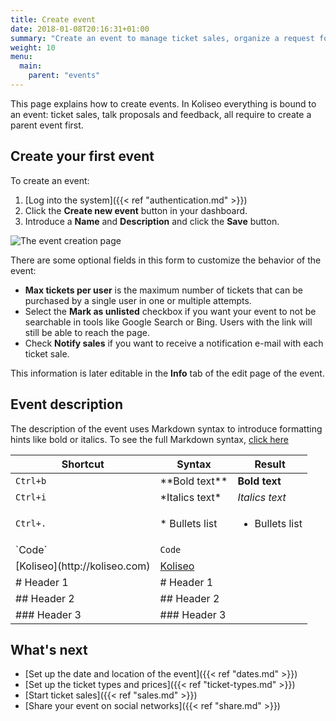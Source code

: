 ```yaml
---
title: Create event
date: 2018-01-08T20:16:31+01:00
summary: "Create an event to manage ticket sales, organize a request for proposals or collect feedback for an event."
weight: 10
menu:
  main:
    parent: "events" 
---
```


This page explains how to create events. In Koliseo everything is bound to an event: ticket sales, talk proposals and feedback, all require to create a parent event first.

## Create your first event

To create an event:

1. [Log into the system]({{< ref "authentication.md" >}})
2. Click the <b>Create new event</b> button in your dashboard. 
3. Introduce a **Name** and **Description** and click the <b>Save</b> button.

![The event creation page](/img/screenshots/events/create.jpg)

There are some optional fields in this form to customize the behavior of the event:

* **Max tickets per user** is the maximum number of tickets that can be purchased by a single user in one or multiple attempts.
* Select the **Mark as unlisted** checkbox if you want your event to not be searchable in tools like Google Search or Bing. Users with the link will still be able to reach the page. 
* Check **Notify sales** if you want to receive a notification e-mail with each ticket sale.

This information is later editable in the **Info** tab of the edit page of the event.

## Event description 

The description of the event uses Markdown syntax to introduce formatting hints like bold or italics. To see the full Markdown syntax, [click here](https://guides.github.com/features/mastering-markdown/)

Shortcut | Syntax | Result
---|---|---
`Ctrl+b` | \*\*Bold text\*\* | **Bold text**
`Ctrl+i` | \*Italics text\* | *Italics text*
`Ctrl+.` | \* Bullets list | <ul class="square" ><li>Bullets list</li></ul>
 | \`Code\`	| `Code`
 | \[Koliseo\]\(http&#xfeff;://koliseo.com\) | [Koliseo](http://koliseo.com)
 | \# Header 1 | # Header 1
 | \#\# Header 2 | ## Header 2
 | \#\#\# Header 3 | ### Header 3

## What's next

* [Set up the date and location of the event]({{< ref "dates.md" >}})
* [Set up the ticket types and prices]({{< ref "ticket-types.md" >}})
* [Start ticket sales]({{< ref "sales.md" >}})
* [Share your event on social networks]({{< ref "share.md" >}})
